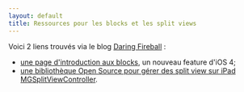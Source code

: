 ```yaml
---
layout: default
title: Ressources pour les blocks et les split views
---
```


Voici 2 liens trouvés via le blog [Daring Fireball](http://daringfireball.net/) :

* [une page d'introduction aux blocks](http://pragmaticstudio.com/blog/2010/7/28/ios4-blocks-1), un nouveau feature d'iOS 4;
* [une bibliothèque Open Source pour gérer des split view sur iPad MGSplitViewController](http://mattgemmell.com/2010/07/31/mgsplitviewcontroller-for-ipad).
